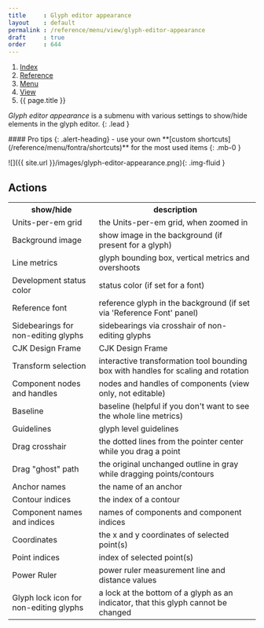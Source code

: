 ```yaml
---
title     : Glyph editor appearance
layout    : default
permalink : /reference/menu/view/glyph-editor-appearance
draft     : true
order     : 644
---
```


<nav aria-label="breadcrumb">
  <ol class="breadcrumb small">
    <li class="breadcrumb-item"><a href="{{ site.url }}">Index</a></li>
    <li class="breadcrumb-item"><a href="{{ site.url }}/reference">Reference</a></li>
    <li class="breadcrumb-item"><a href="{{ site.url }}/reference/menu">Menu</a></li>
    <li class="breadcrumb-item"><a href="{{ site.url }}/reference/menu/view">View</a></li>
    <li class="breadcrumb-item active" aria-current="page">{{ page.title }}</li>
  </ol>
</nav>

*Glyph editor appearance* is a submenu with various settings to show/hide elements in the glyph editor.
{: .lead }

<div class="alert alert-primary mt-3" role="alert" markdown='1'>
#### Pro tips
{: .alert-heading}
- use your own **[custom shortcuts](/reference/menu/fontra/shortcuts)** for the most used items
{: .mb-0 }
</div>

![]({{ site.url }}/images/glyph-editor-appearance.png){: .img-fluid }

Actions
-------

<table class='table table-hover'>
<tr>
<th width='35%'>show/hide</th>
<th width='65%'>description</th>
</tr>
<tr>
<td>Units-per-em grid</td>
<td>the Units-per-em grid, when zoomed in</td>
</tr>
<tr>
<td>Background image</td>
<td>show image in the background (if present for a glyph)</td>
</tr>
<tr>
<td>Line metrics</td>
<td>glyph bounding box, vertical metrics and overshoots</td>
</tr>
<tr>
<td>Development status color</td>
<td>status color (if set for a font)</td>
</tr>
<tr>
<td>Reference font</td>
<td>reference glyph in the background (if set via 'Reference Font' panel)</td>
</tr>
<tr>
<td>Sidebearings for non-editing glyphs</td>
<td>sidebearings via crosshair of non-editing glyphs</td>
</tr>
<tr>
<td>CJK Design Frame</td>
<td>CJK Design Frame</td>
</tr>
<tr>
<td>Transform selection</td>
<td>interactive transformation tool bounding box with handles for scaling and rotation</td>
</tr>
<tr>
<td>Component nodes and handles</td>
<td>nodes and handles of components (view only, not editable)</td>
</tr>
<tr>
<td>Baseline</td>
<td>baseline (helpful if you don't want to see the whole line metrics)</td>
</tr>
<tr>
<td>Guidelines</td>
<td>glyph level guidelines</td>
</tr>
<tr>
<td>Drag crosshair</td>
<td>the dotted lines from the pointer center while you drag a point</td>
</tr>
<tr>
<td>Drag "ghost" path</td>
<td>the original unchanged outline in gray while dragging points/contours</td>
</tr>
<tr>
<td>Anchor names</td>
<td>the name of an anchor</td>
</tr>
<tr>
<td>Contour indices</td>
<td>the index of a contour</td>
</tr>
<tr>
<td>Component names and indices</td>
<td>names of components and component indices</td>
</tr>
<tr>
<td>Coordinates</td>
<td>the x and y coordinates of selected point(s)</td>
</tr>
<tr>
<td>Point indices</td>
<td>index of selected point(s)</td>
</tr>
<tr>
<td>Power Ruler</td>
<td>power ruler measurement line and distance values</td>
</tr>
<tr>
<td>Glyph lock icon for non-editing glyphs</td>
<td>a lock at the bottom of a glyph as an indicator, that this glyph cannot be changed</td>
</tr>
</table>






